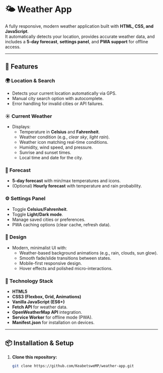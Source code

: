 # 🌤️ Weather App

A fully responsive, modern weather application built with **HTML, CSS, and JavaScript**.  
It automatically detects your location, provides accurate weather data, and includes a **5-day forecast**, **settings panel**, and **PWA support** for offline access.

---

## 🚀 Features

### 🌍 Location & Search
- Detects your current location automatically via GPS.
- Manual city search option with autocomplete.
- Error handling for invalid cities or API failures.

### ☀️ Current Weather
- Displays:
  - Temperature in **Celsius** and **Fahrenheit**.
  - Weather condition (e.g., *clear sky*, *light rain*).
  - Weather icon matching real-time conditions.
  - Humidity, wind speed, and pressure.
  - Sunrise and sunset times.
  - Local time and date for the city.

### 📅 Forecast
- **5-day forecast** with min/max temperatures and icons.
- (Optional) **Hourly forecast** with temperature and rain probability.

### ⚙️ Settings Panel
- Toggle **Celsius/Fahrenheit**.
- Toggle **Light/Dark mode**.
- Manage saved cities or preferences.
- PWA caching options (clear cache, refresh data).

### 💎 Design
- Modern, minimalist UI with:
  - Weather-based background animations (e.g., rain, clouds, sun glow).
  - Smooth fade/slide transitions between states.
  - Mobile-first responsive design.
  - Hover effects and polished micro-interactions.

### 🧠 Technology Stack
- **HTML5**
- **CSS3 (Flexbox, Grid, Animations)**
- **Vanilla JavaScript (ES6+)**
- **Fetch API** for weather data.
- **OpenWeatherMap API** integration.
- **Service Worker** for offline mode (PWA).
- **Manifest.json** for installation on devices.

---

## 📦 Installation & Setup

1. **Clone this repository:**
   ```bash
   git clone https://github.com/KeabetsweMP/weather-app.git
